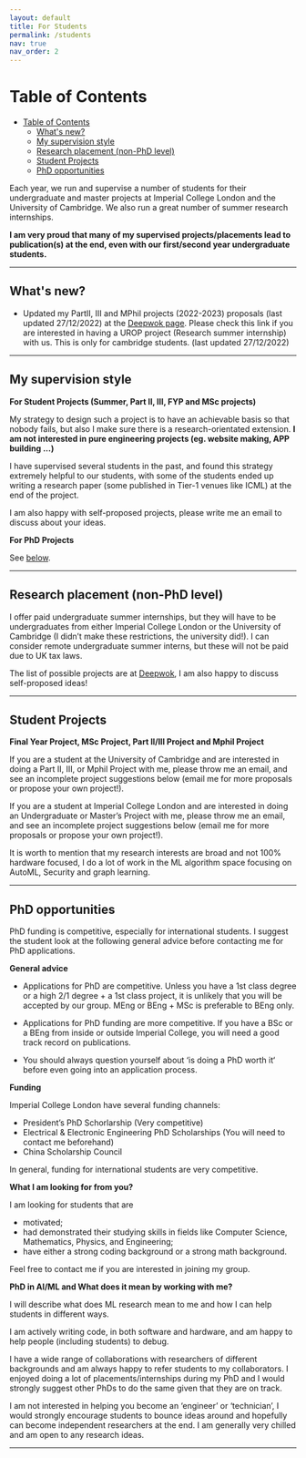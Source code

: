 ```yaml
---
layout: default
title: For Students
permalink: /students
nav: true
nav_order: 2
---
```



# Table of Contents

- [Table of Contents](#table-of-contents)
	- [What's new? ](#whats-new-)
	- [My supervision style ](#my-supervision-style-)
	- [Research placement (non-PhD level) ](#research-placement-non-phd-level-)
	- [Student Projects ](#student-projects-)
	- [PhD opportunities ](#phd-opportunities-)

Each year, we run and supervise a number of students for their undergraduate and master projects at Imperial College London and the University of Cambridge. We also run a great number of summer research internships.

**I am very proud that many of my supervised projects/placements lead to publication(s) at the end, even with our first/second year undergraduate students.**

---

## What's new? <a name="new"></a>

* Updated my PartII, III and MPhil projects (2022-2023) proposals (last updated 27/12/2022) at the [Deepwok page](https://deepwok.github.io/). Please check this link if you are interested in having a UROP project (Research summer internship) with us. This is only for cambridge students. (last updated 27/12/2022)

---

## My supervision style <a name="style"></a>

**For Student Projects (Summer, Part II, III, FYP and MSc projects)**

My strategy to design such a project is to have an achievable basis so that nobody fails, but also I make sure there is a research-orientated extension.
**I am not interested in pure engineering projects (eg. website making, APP building ...)**

I have supervised several students in the past, and found this strategy extremely helpful to our students, with some of the students ended up writing a research paper (some published in Tier-1 venues like ICML) at the end of the project.

I am also happy with self-proposed projects, please write me an email to discuss about your ideas.

**For PhD Projects**

See [below](#phd).

---

## Research placement (non-PhD level) <a name="placement"></a>

I offer paid undergraduate summer internships, but they will have to be undergraduates from either Imperial College London or the University of Cambridge (I didn’t make these restrictions, the university did!). I can consider remote undergraduate summer interns, but these will not be paid due to UK tax laws.

The list of possible projects are at [Deepwok](https://deepwok.github.io/), I am also happy to discuss self-proposed ideas!

---

## Student Projects <a name="project"></a>

**Final Year Project, MSc Project, Part II/III Project and Mphil Project**

If you are a student at the University of Cambridge and are interested in doing a Part II, III, or Mphil Project with me, please throw me an email, and see an incomplete project suggestions below (email me for more proposals or propose your own project!).

If you are a student at Imperial College London and are interested in doing an Undergraduate or Master’s Project with me, please throw me an email, and see an incomplete project suggestions below (email me for more proposals or propose your own project!).

It is worth to mention that my research interests are broad and not 100% hardware focused, I do a lot of work in the ML algorithm space focusing on AutoML, Security and graph learning.

---

## PhD opportunities <a name="phd"></a>

PhD funding is competitive, especially for international students.
I suggest the student look at the following general advice before contacting me for PhD applications.

**General advice**

* Applications for PhD are competitive. Unless you have a 1st class degree or a high 2/1 degree + a 1st class project, it is unlikely that you will be accepted by our group. MEng or BEng + MSc is preferable to BEng only.

* Applications for PhD funding are more competitive. If you have a BSc or a BEng from inside or outside Imperial College, you will need a good track record on publications.

* You should always question yourself about ‘is doing a PhD worth it‘ before even going into an application process.

**Funding**

Imperial College London have several funding channels:

* President’s PhD Schorlarship (Very competitive)
* Electrical & Electronic Engineering PhD Scholarships (You will need to contact me beforehand)
* China Scholarship Council

In general, funding for international students are very competitive.

**What I am looking for from you?**

I am looking for students that are

* motivated;
* had demonstrated their studying skills in fields like Computer Science, Mathematics, Physics, and Engineering;
* have either a strong coding background or a strong math background.

Feel free to contact me if you are interested in joining my group.

**PhD in AI/ML and What does it mean by working with me?**

I will describe what does ML research mean to me and how I can help students in different ways.

I am actively writing code, in both software and hardware, and am happy to help people (including students) to debug.

I have a wide range of collaborations with researchers of different backgrounds and am always happy to refer students to my collaborators. I enjoyed doing a lot of placements/internships during my PhD and I would strongly suggest other PhDs to do the same given that they are on track.

I am not interested in helping you become an ‘engineer’ or ‘technician’, I would strongly encourage students to bounce ideas around and hopefully can become independent researchers at the end.
I am generally very chilled and am open to any research ideas.

---

